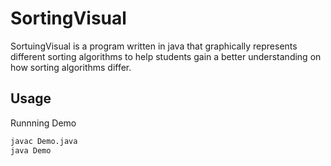 # SortingVisual
SortuingVisual is a program written in java that graphically represents different sorting algorithms to help students gain a better
understanding on how sorting algorithms differ.

## Usage

Runnning Demo
```bash
javac Demo.java
java Demo

```